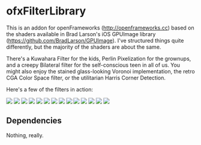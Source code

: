 # ofxFilterLibrary #


This is an addon for openFrameworks (http://openframeworks.cc) based on the shaders available in Brad Larson's iOS GPUImage library (https://github.com/BradLarson/GPUImage). I've structured things quite differently, but the majority of the shaders are about the same.

There's a Kuwahara Filter for the kids, Perlin Pixelization for the grownups, and a creepy Bilateral filter for the self-conscious teen in all of us. You might also enjoy the stained glass-looking Voronoi implementation, the retro CGA Color Space filter, or the utilitarian Harris Corner Detection.

Here's a few of the filters in action:

<img src="http://omegra.net/img/f01.jpg" />
<img src="http://omegra.net/img/f02.jpg" />
<img src="http://omegra.net/img/f03.jpg" />
<img src="http://omegra.net/img/f04.jpg" />
<img src="http://omegra.net/img/f05.jpg" />
<img src="http://omegra.net/img/f06.jpg" />
<img src="http://omegra.net/img/f07.jpg" />
<img src="http://omegra.net/img/f08.jpg" />
<img src="http://omegra.net/img/f09.jpg" />
<img src="http://omegra.net/img/f19.jpg" />
<img src="http://omegra.net/img/f11.jpg" />
<img src="http://omegra.net/img/f12.jpg" />
<img src="http://omegra.net/img/f13.jpg" />
<img src="http://omegra.net/img/f14.jpg" />

## Dependencies ##

Nothing, really.